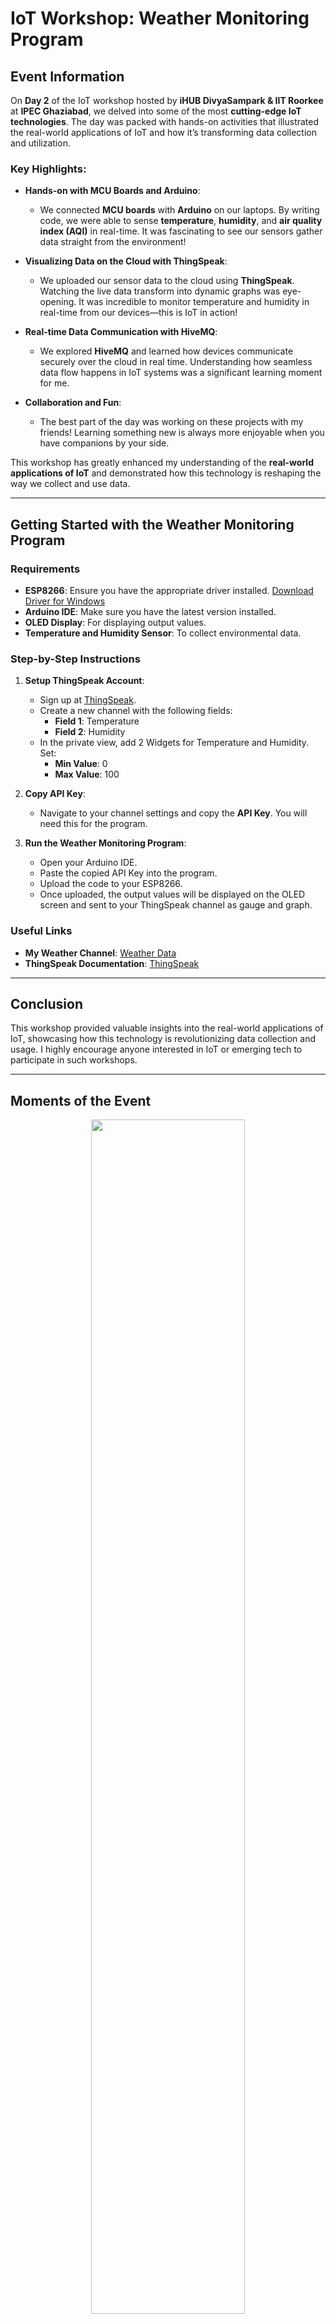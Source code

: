 # IoT Workshop: Weather Monitoring Program

## Event Information

On **Day 2** of the IoT workshop hosted by **iHUB DivyaSampark & IIT Roorkee** at **IPEC Ghaziabad**, we delved into some of the most **cutting-edge IoT technologies**. The day was packed with hands-on activities that illustrated the real-world applications of IoT and how it’s transforming data collection and utilization.

### Key Highlights:
- **Hands-on with MCU Boards and Arduino**: 
  - We connected **MCU boards** with **Arduino** on our laptops. By writing code, we were able to sense **temperature**, **humidity**, and **air quality index (AQI)** in real-time. It was fascinating to see our sensors gather data straight from the environment!

- **Visualizing Data on the Cloud with ThingSpeak**: 
  - We uploaded our sensor data to the cloud using **ThingSpeak**. Watching the live data transform into dynamic graphs was eye-opening. It was incredible to monitor temperature and humidity in real-time from our devices—this is IoT in action!

- **Real-time Data Communication with HiveMQ**: 
  - We explored **HiveMQ** and learned how devices communicate securely over the cloud in real time. Understanding how seamless data flow happens in IoT systems was a significant learning moment for me.

- **Collaboration and Fun**: 
  - The best part of the day was working on these projects with my friends! Learning something new is always more enjoyable when you have companions by your side.

This workshop has greatly enhanced my understanding of the **real-world applications of IoT** and demonstrated how this technology is reshaping the way we collect and use data.

---

## Getting Started with the Weather Monitoring Program

### Requirements
- **ESP8266**: Ensure you have the appropriate driver installed. [Download Driver for Windows](https://www.pololu.com/docs/0J7/all#2)
- **Arduino IDE**: Make sure you have the latest version installed.
- **OLED Display**: For displaying output values.
- **Temperature and Humidity Sensor**: To collect environmental data.

### Step-by-Step Instructions

1. **Setup ThingSpeak Account**:
   - Sign up at [ThingSpeak](https://thingspeak.com/signup).
   - Create a new channel with the following fields:
     - **Field 1**: Temperature
     - **Field 2**: Humidity
   - In the private view, add 2 Widgets for Temperature and Humidity. Set:
     - **Min Value**: 0
     - **Max Value**: 100

2. **Copy API Key**:
   - Navigate to your channel settings and copy the **API Key**. You will need this for the program.

3. **Run the Weather Monitoring Program**:
   - Open your Arduino IDE.
   - Paste the copied API Key into the program.
   - Upload the code to your ESP8266.
   - Once uploaded, the output values will be displayed on the OLED screen and sent to your ThingSpeak channel as gauge and graph.

### Useful Links
- **My Weather Channel**: [Weather Data](https://thingspeak.com/channels/2674435/private_show)
- **ThingSpeak Documentation**: [ThingSpeak](https://thingspeak.com/docs)

---

## Conclusion

This workshop provided valuable insights into the real-world applications of IoT, showcasing how this technology is revolutionizing data collection and usage. I highly encourage anyone interested in IoT or emerging tech to participate in such workshops.

---

## Moments of the Event

<p align="center">
  <img src="https://github.com/user-attachments/assets/3a8bf049-20a2-4f00-b2ed-c74e70cd7716" width="70%" height="70%">
  <p align="center"><img src="https://github.com/user-attachments/assets/afdb9fd9-f466-4253-9eec-7bcd422913d0" width="40%" height="40%"></p>
</p>

#IoT #EmergingTech #Innovation #CloudComputing #ThingSpeak #HiveMQ #Arduino #TechWorkshop #LearningByDoing #iHub #IPEC

